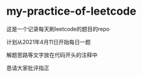 # my-practice-of-leetcode

这是一个记录每天刷leetcode的题目的repo

计划从2021年4月11日开始每日一题

解题思路等文字放在代码开头的注释中

恳请大家批评指正
